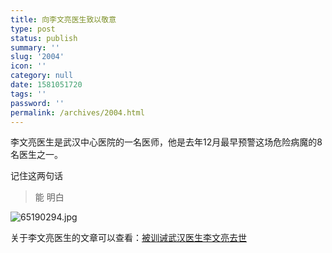 ```yaml
---
title: 向李文亮医生致以敬意
type: post
status: publish
summary: ''
slug: '2004'
icon: ''
category: null
date: 1581051720
tags: ''
password: ''
permalink: /archives/2004.html
---
```


李文亮医生是武汉中心医院的一名医师，他是去年12月最早预警这场危险病魔的8名医生之一。

记住这两句话

> 能 
> 明白

![65190294.jpg][2]

关于李文亮医生的文章可以查看：[被训诫武汉医生李文亮去世][1]

  [1]: https://www.dxy.cn/bbs/newweb/pc/post/42705808
  [2]: https://www.zkl2333.com/usr/uploads/2020/02/3577662922.jpg
